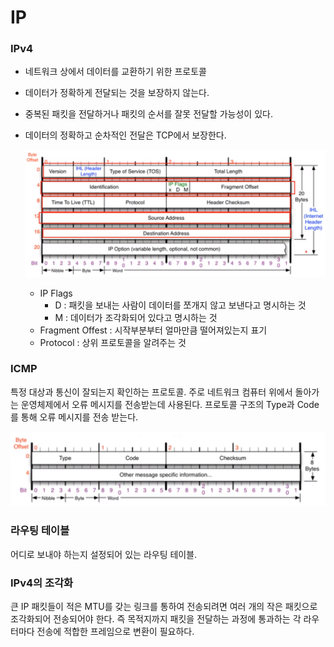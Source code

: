 # IP

### IPv4

- 네트워크 상에서 데이터를 교환하기 위한 프로토콜

- 데이터가 정확하게 전달되는 것을 보장하지 않는다.

- 중복된 패킷을 전달하거나 패킷의 순서를 잘못 전달할 가능성이 있다.

- 데이터의 정확하고 순차적인 전달은 TCP에서 보장한다.

  ![IPv4](IP프로토콜.assets/IPv4-16530572627391.PNG)

  - IP Flags
    - D : 패킷을 보내는 사람이 데이터를 쪼개지 않고 보낸다고 명시하는 것
    - M : 데이터가 조각화되어 있다고 명시하는 것
  - Fragment Offest : 시작부분부터 얼마만큼 떨어져있는지 표기
  - Protocol : 상위 프로토콜을 알려주는 것



### ICMP

특정 대상과 통신이 잘되는지 확인하는 프로토콜. 주로 네트워크 컴퓨터 위에서 돌아가는 운영체제에서 오류 메시지를 전송받는데 사용된다. 프로토콜 구조의 Type과 Code를 통해 오류 메시지를 전송 받는다.

![img](IP프로토콜.assets/img.PNG)



### 라우팅 테이블

어디로 보내야 하는지 설정되어 있는 라우팅 테이블.



### IPv4의 조각화

큰 IP 패킷들이 적은 MTU를 갖는 링크를 통하여 전송되려면 여러 개의 작은 패킷으로 조각화되어 전송되어야 한다. 즉 목적지까지 패킷을 전달하는 과정에 통과하는 각 라우터마다 전송에 적합한 프레임으로 변환이 필요하다.